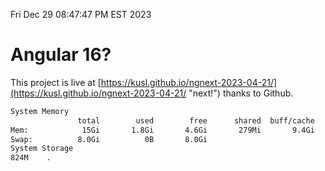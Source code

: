 Fri Dec 29 08:47:47 PM EST 2023

# Angular 16?


This project is live at [https://kusl.github.io/ngnext-2023-04-21/](https://kusl.github.io/ngnext-2023-04-21/ "next!") thanks to Github.

```bash
System Memory
               total        used        free      shared  buff/cache   available
Mem:            15Gi       1.8Gi       4.6Gi       279Mi       9.4Gi        13Gi
Swap:          8.0Gi          0B       8.0Gi
System Storage
824M	.
```

